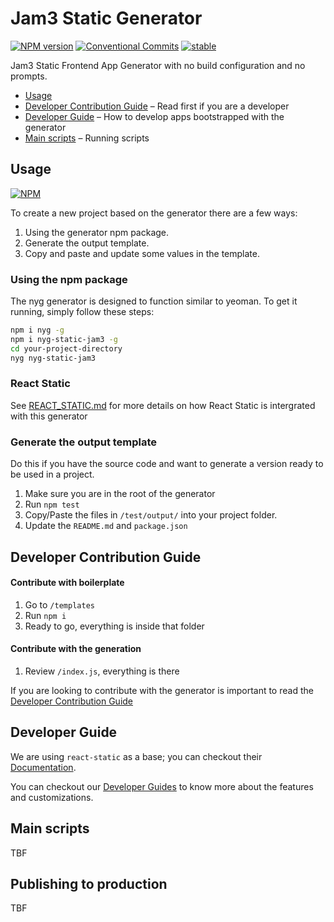 # Jam3 Static Generator

[![NPM version](https://img.shields.io/npm/v/standard-version.svg)](https://www.npmjs.com/package/standard-version)
[![Conventional Commits](https://img.shields.io/badge/Conventional%20Commits-1.0.0-yellow.svg)](https://conventionalcommits.org)
[![stable](http://hughsk.github.io/stability-badges/dist/stable.svg)](http://github.com/hughsk/stability-badges)

Jam3 Static Frontend App Generator with no build configuration and no prompts.

- [Usage](#usage)
- [Developer Contribution Guide](https://github.com/Jam3/nyg-static-jam3/blob/master/CONTRIBUTING.md) – Read first if you are a developer
- [Developer Guide](#developer-guide) – How to develop apps bootstrapped with the generator
- [Main scripts](#main-scripts) – Running scripts

## Usage

[![NPM](https://nodei.co/npm/nyg-static-jam3.png)](https://www.npmjs.com/package/nyg-static-jam3)

To create a new project based on the generator there are a few ways:

1.  Using the generator npm package.
2.  Generate the output template.
3.  Copy and paste and update some values in the template.

### Using the npm package

The nyg generator is designed to function similar to yeoman. To get it running, simply follow these steps:

```bash
npm i nyg -g
npm i nyg-static-jam3 -g
cd your-project-directory
nyg nyg-static-jam3
```

### React Static

See [REACT_STATIC.md](docs/REACT_STATIC.md) for more details on how React Static is intergrated with this generator

### Generate the output template

Do this if you have the source code and want to generate a version ready to be used in a project.

1.  Make sure you are in the root of the generator
2.  Run `npm test`
3.  Copy/Paste the files in `/test/output/` into your project folder.
4.  Update the `README.md` and `package.json`

## Developer Contribution Guide

#### Contribute with boilerplate

1.  Go to `/templates`
2.  Run `npm i`
3.  Ready to go, everything is inside that folder

#### Contribute with the generation

1.  Review `/index.js`, everything is there

If you are looking to contribute with the generator is important to read the [Developer Contribution Guide](https://github.com/Jam3/nyg-jam3/blob/master/CONTRIBUTING.md)

## Developer Guide

We are using `react-static` as a base; you can checkout their [Documentation](https://github.com/nozzle/react-static).

You can checkout our [Developer Guides](https://github.com/Jam3/nyg-jam3/blob/master/templates/docs/DEVELOPER_GUIDE.md) to know more about the features and customizations.

## Main scripts

TBF

## Publishing to production

TBF
